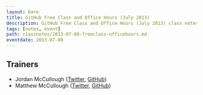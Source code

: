 ```yaml
---
layout: bare
title: GitHub Free Class and Office Hours (July 2013)
description: GitHub Free Class and Office Hours (July 2013) class notes
tags: [notes, event]
path: classnotes/2013-07-08-freeclass-officehours.md
eventdate: 2013-07-08
---
```


## Trainers
* Jordan McCullough ([Twitter](http://twitter.com/thejordanmcc), [GitHub](https://github.com/jordanmccullough))
* Matthew McCullough ([Twitter](http://twitter.com/matthewmccull), [GitHub](https://github.com/matthewmccullough))
